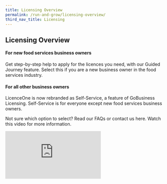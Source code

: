 ```yaml
---
title: Licensing Overview
permalink: /run-and-grow/licensing-overview/
third_nav_title: Licensing
---
```


## Licensing Overview

#### For new food services business owners
Get step-by-step help to apply for the licences you need, with our Guided Journey feature. Select this if you are a new business owner in the food services industry.

#### For all other business owners
LicenceOne is now rebranded as Self-Service, a feature of GoBusiness Licensing. Self-Service is for everyone except new food services business owners.

Not sure which option to select? Read our FAQs or contact us here. Watch this video for more information.

<div class="bp-youtube">
  <iframe src="https://www.youtube.com/embed/hxHVNP3cGB0" frameborder="0" allow="autoplay; encrypted-media" allowfullscreen>  </iframe>
</div>
